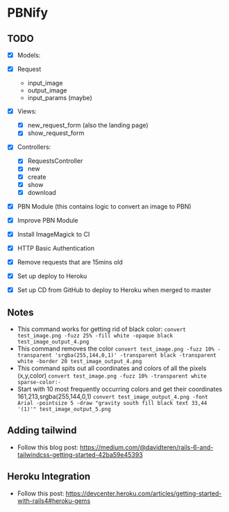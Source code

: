 # PBNify

## TODO
 - [X] Models:
  - [X] Request
    * input_image
    * output_image
    * input_params (maybe)

 - [X] Views:
   - [X] new_request_form (also the landing page)
   - [X] show_request_form

 - [X] Controllers:
   - [X] RequestsController
    - [X] new
    - [X] create
    - [X] show
    - [X] download

 - [X] PBN Module (this contains logic to convert an image to PBN)
  - [X] Improve PBN Module

- [X] Install ImageMagick to CI

- [X] HTTP Basic Authentication

- [X] Remove requests that are 15mins old

- [X] Set up deploy to Heroku

- [X] Set up CD from GitHub to deploy to Heroku when merged to master


## Notes

- This command works for getting rid of black color:
`convert test_image.png -fuzz 25% -fill white -opaque black test_image_output_4.png`
- This command removes the color
`convert test_image.png -fuzz 10% -transparent 'srgba(255,144,0,1)' -transparent black -transparent white -border 20 test_image_output_4.png`
- This command spits out all coordinates and colors of all the pixels (x,y,color)
`convert test_image.png -fuzz 10% -transparent white sparse-color:-`
- Start with 10 most frequently occurring colors and get their coordinates
161,213,srgba(255,144,0,1)
`convert test_image_output_4.png -font Arial -pointsize 5 -draw "gravity south fill black text 33,44 '(1)'" test_image_output_5.png`

## Adding tailwind

- Follow this blog post: https://medium.com/@davidteren/rails-6-and-tailwindcss-getting-started-42ba59e45393


## Heroku Integration

- Follow this post: https://devcenter.heroku.com/articles/getting-started-with-rails4#heroku-gems
